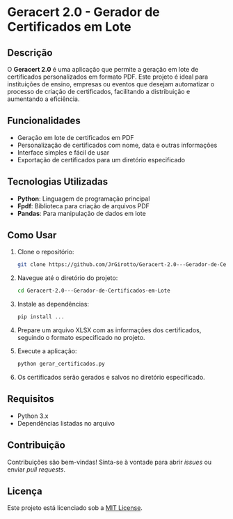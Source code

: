 # Geracert 2.0 - Gerador de Certificados em Lote

## Descrição

O **Geracert 2.0** é uma aplicação que permite a geração em lote de certificados personalizados em formato PDF. Este projeto é ideal para instituições de ensino, empresas ou eventos que desejam automatizar o processo de criação de certificados, facilitando a distribuição e aumentando a eficiência.

## Funcionalidades

- Geração em lote de certificados em PDF
- Personalização de certificados com nome, data e outras informações
- Interface simples e fácil de usar
- Exportação de certificados para um diretório especificado

## Tecnologias Utilizadas

- **Python**: Linguagem de programação principal
- **Fpdf**: Biblioteca para criação de arquivos PDF
- **Pandas**: Para manipulação de dados em lote

## Como Usar

1. Clone o repositório:
    ```bash
    git clone https://github.com/JrGirotto/Geracert-2.0---Gerador-de-Certificados-em-Lote.git
    ```

2. Navegue até o diretório do projeto:
    ```bash
    cd Geracert-2.0---Gerador-de-Certificados-em-Lote
    ```

3. Instale as dependências:
    ```bash
    pip install ...
    ```

4. Prepare um arquivo XLSX com as informações dos certificados, seguindo o formato especificado no projeto.

5. Execute a aplicação:
    ```bash
    python gerar_certificados.py 
    ```


6. Os certificados serão gerados e salvos no diretório especificado.

## Requisitos

- Python 3.x
- Dependências listadas no arquivo 

## Contribuição

Contribuições são bem-vindas! Sinta-se à vontade para abrir _issues_ ou enviar _pull requests_.

## Licença

Este projeto está licenciado sob a [MIT License](LICENSE).
